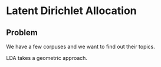 # Latent Dirichlet Allocation

## Problem
We have a few corpuses and we want to find out their topics.

LDA takes a geometric approach.

